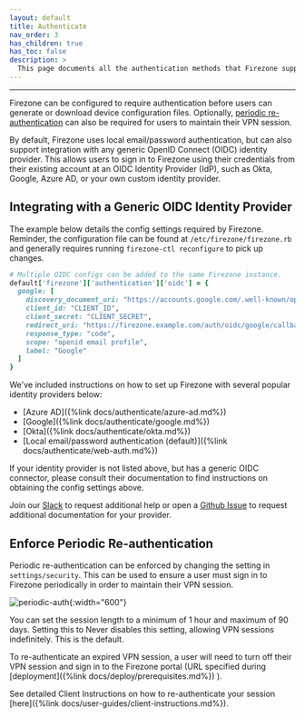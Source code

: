 ```yaml
---
layout: default
title: Authenticate
nav_order: 3
has_children: true
has_toc: false
description: >
  This page documents all the authentication methods that Firezone supports.
---
```

---

Firezone can be configured to require authentication before users can generate
or download device configuration files. Optionally,
[periodic re-authentication](#enforce-periodic-re-authentication)
can also be required for users to maintain their VPN session.

By default, Firezone uses local email/password authentication, but can also
support integration with any generic OpenID Connect
(OIDC) identity provider. This allows users to sign in to Firezone using
their credentials from their existing account at an OIDC Identity Provider (IdP),
such as Okta, Google, Azure AD, or your own custom identity provider.

## Integrating with a Generic OIDC Identity Provider

The example below details the config settings required by Firezone.
Reminder, the configuration file can be found at `/etc/firezone/firezone.rb` and
generally requires running `firezone-ctl reconfigure` to pick up changes.

```ruby
# Multiple OIDC configs can be added to the same Firezone instance.
default['firezone']['authentication']['oidc'] = {
  google: [
    discovery_document_uri: "https://accounts.google.com/.well-known/openid-configuration",
    client_id: "CLIENT_ID",
    client_secret: "CLIENT_SECRET",
    redirect_uri: "https://firezone.example.com/auth/oidc/google/callback",
    response_type: "code",
    scope: "openid email profile",
    label: "Google"
  ]
}
```

We've included instructions on how to set up Firezone with several popular
identity providers below:

* [Azure AD]({%link docs/authenticate/azure-ad.md%})
* [Google]({%link docs/authenticate/google.md%})
* [Okta]({%link docs/authenticate/okta.md%})
* [Local email/password authentication (default)]({%link docs/authenticate/web-auth.md%})

If your identity provider is not listed above, but has a generic OIDC
connector, please consult their documentation to find instructions on obtaining
the config settings above.

Join our [Slack](https://www.firezone.dev/slack) to request additional help or
open a [Github Issue](https://github.com/firezone/firezone/issues) to request
additional documentation for your provider.

## Enforce Periodic Re-authentication

Periodic re-authentication can be enforced by changing the setting in
`settings/security`. This can be used to ensure a user must sign in to Firezone
periodically in order to maintain their VPN session.

![periodic-auth](https://user-images.githubusercontent.com/52545545/160450817-26406854-285c-4977-aa69-033eee2cfa57.png){:width="600"}

You can set the session length to a minimum of 1 hour and maximum of 90 days.
Setting this to Never disables this setting, allowing VPN sessions indefinitely.
This is the default.

To re-authenticate an expired VPN session, a user will need to turn off their
VPN session and sign in to the Firezone portal (URL specified during
[deployment]({%link docs/deploy/prerequisites.md%})
).

See detailed Client Instructions on how to re-authenticate your session
[here]({%link docs/user-guides/client-instructions.md%}).
